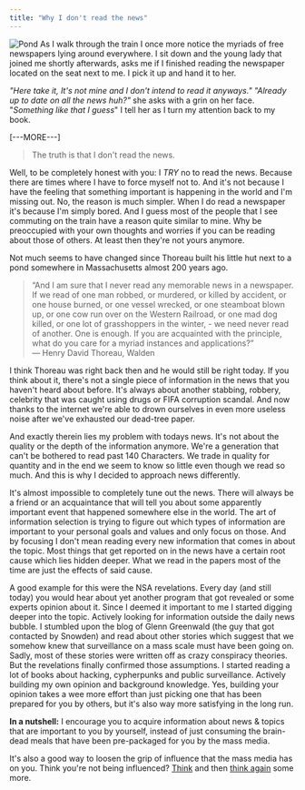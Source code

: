 ```yaml
---
title: "Why I don't read the news"
---
```

![Pond](https://s3-eu-west-1.amazonaws.com/theminimalistcoder/post-assets/2015-06-01/pond.jpg)
As I walk through the train I once more notice the myriads of free newspapers lying around everywhere.  I sit down and the young lady that joined me shortly afterwards, asks me if I finished reading the newspaper located on the seat next to me. I pick it up and hand it to her. 

*"Here take it, It's not mine and I don't intend to read it anyways."*  *"Already up to date on all the news huh?"* she asks with a grin on her face. "*Something like that I guess*" I tell her as I turn my attention back to my book. 

[---MORE---]

> The truth is that I don't read the news. 

Well, to be completely honest with you: I *TRY* no to read the news. Because there are times where I have to force myself not to. And it's not because I have the feeling that something important is happening in the world and I'm missing out. No, the reason is much simpler. When I do read a newspaper it's because I'm simply bored. And I guess most of the people that I see commuting on the train have a reason quite similar to mine. 
Why be preoccupied with your own thoughts and worries if you can be reading about those of others. At least then they're not yours anymore.

Not much seems to have changed since Thoreau built his little hut next to a pond somewhere in Massachusetts almost 200 years ago.

> “And I am sure that I never read any memorable news in a newspaper. If we read of one man robbed, or murdered, or killed by accident, or one house burned, or one vessel wrecked, or one steamboat blown up, or one cow run over on the Western Railroad, or one mad dog killed, or one lot of grasshoppers in the winter, - we need never read of another. One is enough. If you are acquainted with the principle, what do you care for a myriad instances and applications?”   
> ― Henry David Thoreau, Walden

I think Thoreau was right back then and he would still be right today. If you think about it, there's not a single piece of information in the news that you haven't heard about before. It's always about another stabbing, robbery, celebrity that was caught using drugs or FIFA corruption scandal. 
And now thanks to the internet we're able to drown ourselves in even more useless noise after we've exhausted our dead-tree paper.

And exactly therein lies my problem with todays news. It's not about the quality or the depth of the information anymore. We're a generation that can't be bothered to read past 140 Characters. We trade in quality for quantity and in the end we seem to know so little even though we read so much. And this is why I decided to approach news differently.

It's almost impossible to completely tune out the news. There will always be a friend or an acquaintance that will tell you about some apparently important event that happened somewhere else in the world. The art of information selection is trying to figure out which types of information are important to your personal goals and values and only focus on those.
And by focusing I don't mean reading every new information that comes in about the topic. Most things that get reported on in the news have a certain root cause which lies hidden deeper. What we read in the papers most of the time are just the effects of said cause.

A good example for this were the NSA revelations. Every day (and still today) you would hear about yet another program that got revealed or some experts opinion about it. Since I deemed it important to me I started digging deeper into the topic. Actively looking for information outside the daily news bubble. I stumbled upon the blog of Glenn Greenwald (the guy that got contacted by Snowden) and read about other stories which suggest that we somehow knew that surveillance on a mass scale must have been going on. 
Sadly, most of these stories were written off as crazy conspiracy theories. But the revelations finally confirmed those assumptions. I started reading a lot of books about hacking, cypherpunks and public surveillance. Actively building my own opinion and background knowledge. Yes, building your opinion takes a wee more effort than just picking one that has been prepared for you by others, but it's also way more satisfying in the long run.

**In a nutshell:** I encourage you to acquire information about news & topics that are important to you by yourself, instead of just consuming the brain-dead meals that have been pre-packaged for you by the mass media. 

It's also a good way to loosen the grip of influence that the mass media has on you. Think you're not being influenced? [Think](https://www.youtube.com/watch?v=XtcucHPkFkg) and then [think again](https://www.youtube.com/watch?v=cgkQXJ3mugY) some more.
